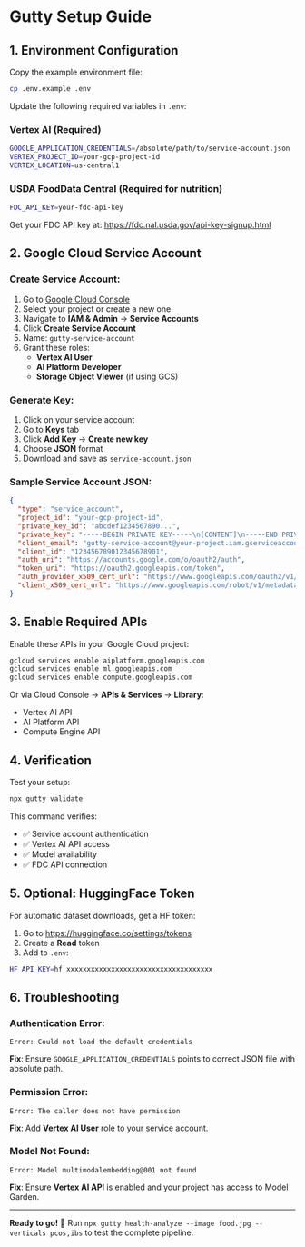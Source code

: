 # Gutty Setup Guide

## 1. Environment Configuration

Copy the example environment file:
```bash
cp .env.example .env
```

Update the following required variables in `.env`:

### **Vertex AI (Required)**
```bash
GOOGLE_APPLICATION_CREDENTIALS=/absolute/path/to/service-account.json
VERTEX_PROJECT_ID=your-gcp-project-id
VERTEX_LOCATION=us-central1
```

### **USDA FoodData Central (Required for nutrition)**
```bash
FDC_API_KEY=your-fdc-api-key
```

Get your FDC API key at: https://fdc.nal.usda.gov/api-key-signup.html

## 2. Google Cloud Service Account

### Create Service Account:
1. Go to [Google Cloud Console](https://console.cloud.google.com/)
2. Select your project or create a new one
3. Navigate to **IAM & Admin** → **Service Accounts**
4. Click **Create Service Account**
5. Name: `gutty-service-account`
6. Grant these roles:
   - **Vertex AI User**
   - **AI Platform Developer** 
   - **Storage Object Viewer** (if using GCS)

### Generate Key:
1. Click on your service account
2. Go to **Keys** tab
3. Click **Add Key** → **Create new key**
4. Choose **JSON** format
5. Download and save as `service-account.json`

### Sample Service Account JSON:
```json
{
  "type": "service_account",
  "project_id": "your-gcp-project-id",
  "private_key_id": "abcdef1234567890...",
  "private_key": "-----BEGIN PRIVATE KEY-----\n[CONTENT]\n-----END PRIVATE KEY-----\n",
  "client_email": "gutty-service-account@your-project.iam.gserviceaccount.com",
  "client_id": "123456789012345678901",
  "auth_uri": "https://accounts.google.com/o/oauth2/auth",
  "token_uri": "https://oauth2.googleapis.com/token",
  "auth_provider_x509_cert_url": "https://www.googleapis.com/oauth2/v1/certs",
  "client_x509_cert_url": "https://www.googleapis.com/robot/v1/metadata/x509/gutty-service-account%40your-project.iam.gserviceaccount.com"
}
```

## 3. Enable Required APIs

Enable these APIs in your Google Cloud project:
```bash
gcloud services enable aiplatform.googleapis.com
gcloud services enable ml.googleapis.com
gcloud services enable compute.googleapis.com
```

Or via Cloud Console → **APIs & Services** → **Library**:
- Vertex AI API
- AI Platform API
- Compute Engine API

## 4. Verification

Test your setup:
```bash
npx gutty validate
```

This command verifies:
- ✅ Service account authentication
- ✅ Vertex AI API access
- ✅ Model availability
- ✅ FDC API connection

## 5. Optional: HuggingFace Token

For automatic dataset downloads, get a HF token:
1. Go to https://huggingface.co/settings/tokens
2. Create a **Read** token
3. Add to `.env`:
```bash
HF_API_KEY=hf_xxxxxxxxxxxxxxxxxxxxxxxxxxxxxxxxxxxx
```

## 6. Troubleshooting

### Authentication Error:
```
Error: Could not load the default credentials
```
**Fix**: Ensure `GOOGLE_APPLICATION_CREDENTIALS` points to correct JSON file with absolute path.

### Permission Error:
```
Error: The caller does not have permission
```
**Fix**: Add **Vertex AI User** role to your service account.

### Model Not Found:
```
Error: Model multimodalembedding@001 not found
```
**Fix**: Ensure **Vertex AI API** is enabled and your project has access to Model Garden.

---

**Ready to go!** 🚀 Run `npx gutty health-analyze --image food.jpg --verticals pcos,ibs` to test the complete pipeline.